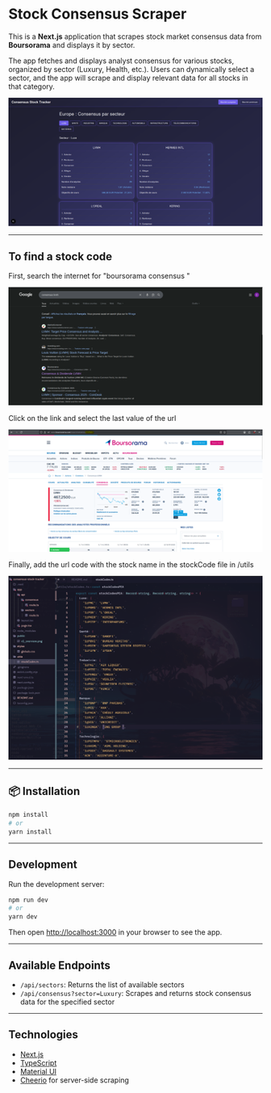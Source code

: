 # Stock Consensus Scraper

This is a **Next.js** application that scrapes stock market consensus data from **Boursorama** and displays it by sector.

The app fetches and displays analyst consensus for various stocks, organized by sector (Luxury, Health, etc.). Users can dynamically select a sector, and the app will scrape and display relevant data for all stocks in that category.

![Overview](public/overview_app.png)

---

## To find a stock code

First, search the internet for "boursorama consensus <stock name>"

![Step 1](public/find_code_step1.png)

Click on the link and select the last value of the url

![Step 2](public/find_code_step2.png)

Finally, add the url code with the stock name in the stockCode file in /utils

![Step 3](public/find_code_step3.png)

---

## 📦 Installation

```bash
npm install
# or
yarn install
```

---

## Development

Run the development server:

```bash
npm run dev
# or
yarn dev
```

Then open [http://localhost:3000](http://localhost:3000) in your browser to see the app.

---

## Available Endpoints

* `/api/sectors`: Returns the list of available sectors
* `/api/consensus?sector=Luxury`: Scrapes and returns stock consensus data for the specified sector

---

## Technologies

* [Next.js](https://nextjs.org/)
* [TypeScript](https://www.typescriptlang.org/)
* [Material UI](https://mui.com/)
* [Cheerio](https://cheerio.js.org/) for server-side scraping
